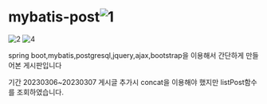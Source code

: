 # mybatis-post![1](https://user-images.githubusercontent.com/126663518/223326163-11ce1105-b59c-48ce-be3a-929e6b61ea06.PNG)
![2](https://user-images.githubusercontent.com/126663518/223326167-08369611-7de3-41c9-b665-7b4dc82e64bc.PNG)
![4](https://user-images.githubusercontent.com/126663518/223327076-cf0aade1-5117-4460-90f0-54ea2149e431.PNG)


spring boot,mybatis,postgresql,jquery,ajax,bootstrap을 이용해서 간단하게 만들어본 게시판입니다

기간 20230306~20230307
게시글 추가시 concat을 이용해야 했지만 listPost함수를 조회하였습니다.
